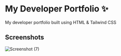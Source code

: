 
# My Developer Portfolio ✨

My developer portfolio built using HTML & Tailwind CSS


## Screenshots
![Screenshot (7)](https://user-images.githubusercontent.com/41827102/199073070-acb565fd-7d7f-44d2-99ad-3379e4500e7c.png)
